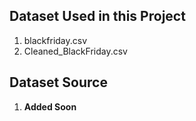 ## Dataset Used in this Project

1. blackfriday.csv
1. Cleaned_BlackFriday.csv

## Dataset Source
1. **Added Soon**